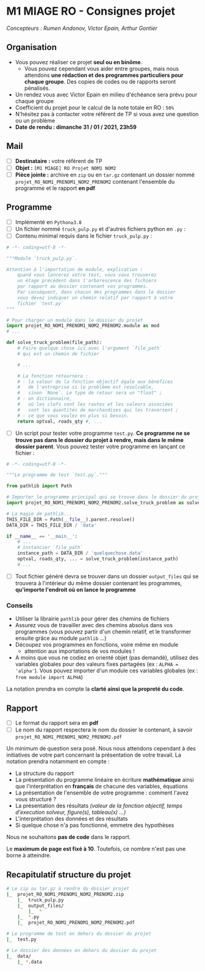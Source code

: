 # M1 MIAGE RO - Consignes projet

*Concepteurs : Rumen Andonov, Victor Epain, Arthur Gontier*

## Organisation

- Vous pouvez réaliser ce projet **seul ou en binôme**.
    - Vous pouvez cependant vous aider entre groupes, mais nous attendons **une rédaction et des programmes particuliers pour chaque groupe**. Des copies de codes ou de rapports seront pénalisés.
- Un rendez vous avec Victor Epain en milieu d'échéance sera prévu pour chaque groupe
- Coefficient du projet pour le calcul de la note totale en RO : `50%`
- N'hésitez pas à contacter votre référent de TP si vous avez une question ou un problème
- **Date de rendu : dimanche 31 / 01 / 2021, 23h59**

## Mail

- [ ]  **Destinataire :** votre référent de TP
- [ ]  **Objet :** `[M1 MIAGE] RO Projet NOM1 NOM2`
- [ ]  **Pièce jointe :** archive en `zip` ou en `tar.gz` contenant un dossier nommé `projet_RO_NOM1_PRENOM1_NOM2_PRENOM2` contenant l'ensemble du programme et le rapport **en pdf**

## Programme

- [ ]  Implémenté en `Python≥3.8`
- [ ]  Un fichier nommé `truck_pulp.py` et d'autres fichiers python en `.py` :
- [ ]  Contenu minimal requis dans le fichier `truck_pulp.py` :

```python
# -*- coding=utf-8 -*-

"""Module `truck_pulp.py`.

Attention à l'importation de module, explication :
    quand vous lancerez votre test, vous vous trouverez
    un étage précédent dans l'arborescence des fichiers
    par rapport au dossier contenant vos programmes.
    Par conséquent, dans chacun des programmes dans le dossier
    vous devez indiquer un chemin relatif par rapport à votre
    fichier `test.py`
"""

# Pour charger un module dans le dossier du projet
import projet_RO_NOM1_PRENOM1_NOM2_PRENOM2.module as mod
# ...

def solve_truck_problem(file_path):
    # Faire quelque chose ici avec l'argument `file_path`
    # qui est un chemin de fichier

    # ...

    # La fonction retournera :
    # - la valeur de la fonction objectif égale aux bénéfices
    #   de l'entreprise si le problème est resolvable,
    #   sinon `None`. Le type de retour sera un "float" ;
    # - un dictionnaire,
    #   où les clefs sont les routes et les valeurs associées
    #   sont les quantités de marchandises qui les traversent ;
    # - ce que vous voulez en plus si besoin.
    return optval, roads_qty #, ...
```

- [ ]  Un script pour tester votre programme `test.py`.
**Ce programme ne se trouve pas dans le dossier du projet à rendre, mais dans le même dossier parent**. Vous pouvez tester votre programme en lançant ce fichier :

```python
# -*- coding=utf-8 -*-

"""Le programme de test `test.py`."""

from pathlib import Path

# Importer le programme principal qui se trouve dans le dossier du projet
import projet_RO_NOM1_PRENOM1_NOM2_PRENOM2.solve_truck_problem as solve_truck_problem

# La magie de pathlib...
THIS_FILE_DIR = Path(__file__).parent.resolve()
DATA_DIR = THIS_FILE_DIR / 'data'

if __name__ == '__main__':
    # ...
    # instancier `file_path`
    instance_path = DATA_DIR / 'quelquechose.data'
    optval, roads_qty, ... = solve_truck_problem(instance_path)
    # ...
```

- [ ]  Tout fichier généré devra se trouver dans un dossier `output_files` qui se trouvera à l'intérieur du même dossier contenant les programmes, **qu'importe l'endroit où on lance le programme**

### Conseils

- Utiliser la librairie `pathlib` pour gérer des chemins de fichiers
- Assurez vous de travailler avec des chemins absolus dans vos programmes (vous pouvez partir d'un chemin relatif, et le transformer ensuite grâce au module `pathlib` ...)
- Découpez vos programmes en fonctions, voire même en module
    - attention aux importations de vos modules !
- A moins que vous ne codiez en orienté objet (pas demandé), utilisez des variables globales pour des valeurs fixes partagées (ex : `ALPHA = 'alpha'`). Vous pouvez importer d'un module ces variables globales (ex : `from module import ALPHA`)

La notation prendra en compte la **clarté ainsi que la propreté du code**.

## Rapport

- [ ]  Le format du rapport sera en **pdf**
- [ ]  Le nom du rapport respectera le nom du dossier le contenant, à savoir `projet_RO_NOM1_PRENOM1_NOM2_PRENOM2.pdf`

Un minimum de question sera posé. Nous nous attendons cependant à des initiatives de votre part concernant la présentation de votre travail. La notation prendra notamment en compte :

- La structure du rapport
- La présentation du programme linéaire en écriture **mathématique** ainsi que l'interprétation en **français** de chacune des variables, équations
- La présentation de l'ensemble de votre programme : comment l'avez vous structuré ?
- La présentation des résultats *(valeur de la fonction objectif, temps d'execution solveur, figure(s), tableau(x) ...)*
- L'interprétation des données et des résultats
- Si quelque chose n'a pas fonctionné, emmetre des hypothèses

Nous ne souhaitons **pas de code** dans le rapport.

Le **maximum de page est fixé à 10**. Toutefois, ce nombre n'est pas une borne à atteindre.

## Recapitulatif structure du projet

```bash
# Le zip ou tar.gz à rendre du dossier projet
|_  projet_RO_NOM1_PRENOM1_NOM2_PRENOM2.zip
    |_  truck_pulp.py
	|_  output_files/
	    |_  *
	|_  *.py
	|_  projet_RO_NOM1_PRENOM1_NOM2_PRENOM2.pdf

# Le programme de test en dehors du dossier du projet
|_  test.py

# Le dossier des données en dehors du dossier du projet
|_  data/
    |_ *.data
```